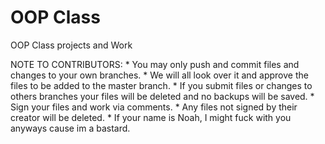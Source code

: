 # OOP Class
 OOP Class projects and Work

NOTE TO CONTRIBUTORS:
           * You may only push and commit files and changes to your own branches.
           * We will all look over it and approve the files to be added to the master branch. 
           * If you submit files or changes to others branches your files will be deleted and no backups will be saved.
           * Sign your files and work via comments.
           * Any files not signed by their creator will be deleted.
           * If your name is Noah, I might fuck with you anyways cause im a bastard.
